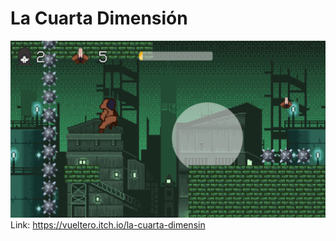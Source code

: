 # La Cuarta Dimensión
![](https://github.com/Vueltero/La-Cuarta-Dimension/blob/main/portada.png)
Link: https://vueltero.itch.io/la-cuarta-dimensin
